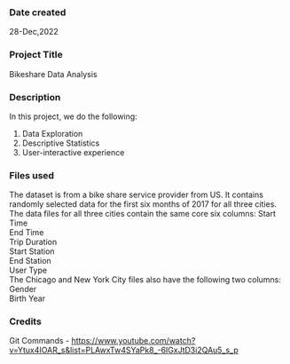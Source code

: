### Date created
28-Dec,2022

### Project Title
Bikeshare Data Analysis

### Description
In this project, we do the following:
1. Data Exploration
2. Descriptive Statistics
3. User-interactive experience

### Files used
The dataset is from a bike share service provider from US. It contains randomly selected data for the first six months of 2017 for all three cities. <br>
The data files for all three cities contain the same core six columns:
Start Time <br>
End Time <br>
Trip Duration <br>
Start Station <br>
End Station <br>
User Type <br>
The Chicago and New York City files also have the following two columns: <br>
Gender <br>
Birth Year <br>


### Credits
Git Commands - https://www.youtube.com/watch?v=Ytux4IOAR_s&list=PLAwxTw4SYaPk8_-6IGxJtD3i2QAu5_s_p

